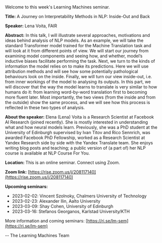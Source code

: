 Welcome to this week's Learning Machines seminar.

**Title:** A Journey on Interpretability Methods in NLP: Inside-Out and Back

**Speaker:** Lena Voita, FAIR

**Abstract:** In this talk, I will illustrate several approaches, motivations and ideas behind analysis of NLP models. As an example, we will take the standard Transformer model trained for the Machine Translation task and will look at it from different points of view. We will start our journey from examining model components and seeing how, and whether, model’s inductive biases facilitate performing the task. Next, we turn to the kinds of information the model relies on to make its predictions. Here we will use attribution methods and will see how some potentially pathological behaviours look on the inside. Finally, we will turn our view inside-out, i.e. from inner workings of the model to analysing its outputs. In this part, we will discover that the way the model learns to translate is very similar to how humans do it: from learning word-by-word translation first to becoming more fluent later. Most importantly, the two views (from the inside and from the outside) show the same process, and we will see how this process is reflected in these two types of analysis.

**About the speaker:** Elena (Lena) Voita is a Research Scientist at Facebook AI Research (joined recently). She is mostly interested in understanding what and how neural models learn. Previously, she was a PhD student at the University of Edinburgh supervised by Ivan Titov and Rico Sennrich, was awarded Facebook PhD Fellowship, worked as a Research Scientist at Yandex Research side by side with the Yandex Translate team. She enjoys writing blog posts and teaching; a public version of (a part of) her NLP course is available at NLP Course For You.

**Location:** This is an online seminar. Connect using Zoom.

**Zoom link:** [https://rise.zoom.us/j/208117140](https://rise.zoom.us/j/208117140)

**Upcoming seminars:**

* 2023-02-02: Vincent Szolnoky, Chalmers University of Technology
* 2023-02-23: Alexander Ilin, Aalto University
* 2023-03-09: Shay Cohen, University of Edinburgh
* 2023-03-16: Stefanos Georganos, Karlstad University/KTH

More information and coming seminars: [https://ri.se/lm-sem](https://ri.se/lm-sem)

-- The Learning Machines Team


